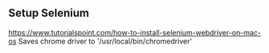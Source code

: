 ## Setup Selenium

https://www.tutorialspoint.com/how-to-install-selenium-webdriver-on-mac-os
Saves chrome driver to '/usr/local/bin/chromedriver'

